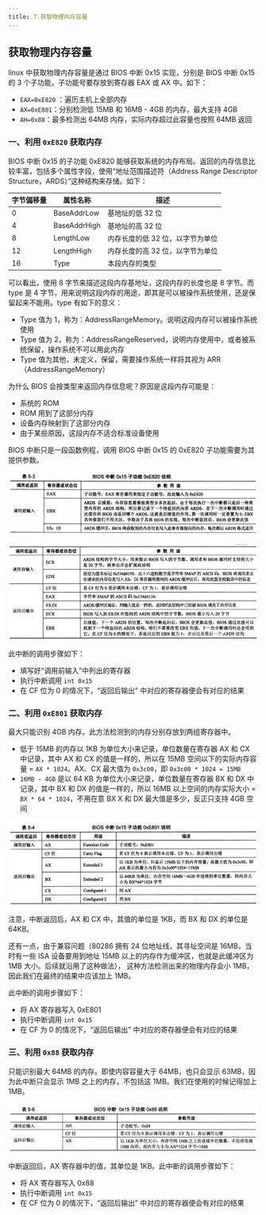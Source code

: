 ```yaml
---
title: 7.获取物理内存容量
---
```


## 获取物理内存容量

linux 中获取物理内存容量是通过 BIOS 中断 0x15 实现，分别是 BIOS 中断 0x15 的 3 个子功能，子功能号要存放到寄存器 EAX 或 AX 中。如下：

- `EAX=0xE820` ：遍历主机上全部内存
- `AX=0xE801`：分别检测低 15MB 和 16MB - 4GB 的内存，最大支持 4GB
- `AH=0x88`：最多检测出 64MB 内存，实际内存超过此容量也按照 64MB 返回

### 一、利用 `0xE820` 获取内存

BIOS 中断 0x15 的子功能 0xE820 能够获取系统的内存布局。返回的内存信息比较丰富，包括多个属性字段，使用“地址范围描述符（Address Range Descriptor Structure，ARDS）”这种结构来存储。如下：

| 字节偏移量 | 属性名称     | 描述                             |
| ---------- | ------------ | -------------------------------- |
| 0          | BaseAddrLow  | 基地址的低 32 位                 |
| 4          | BaseAddrHigh | 基地址的高 32 位                 |
| 8          | LengthLow    | 内存长度的低 32 位，以字节为单位 |
| 12         | LengthHigh   | 内存长度的高 32 位，以字节为单位 |
| 16         | Type         | 本段内存的类型                   |

可以看出，使用 8 字节来描述这段内存基地址，这段内存的长度也是 8 字节。而 type 是 4 字节，用来说明这段内存的用途，即其是可以被操作系统使用，还是保留起来不能用。type 有如下的意义：

- Type 值为 1，称为：AddressRangeMemory。说明这段内存可以被操作系统使用
- Type 值为 2，称为：AddressRangeReserved，说明内存使用中，或者被系统保留，操作系统不可以用此内存
- Type 值为其他，未定义，保留，需要操作系统一样将其视为 ARR（AddressRangeMemory）

为什么 BIOS 会按类型来返回内存信息呢？原因是这段内存可能是：

- 系统的 ROM
- ROM 用到了这部分内存
- 设备内存映射到了这部分内存
- 由于某些原因，这段内存不适合标准设备使用

BIOS 中断只是一段函数例程，调用 BIOS 中断 0x15 的 0xE820 子功能需要为其提供参数。

![](./image/0xE820说明一.png)

![](./image/0xE820说明二.png)

此中断的调用步骤如下：

- 填写好“调用前输入”中列出的寄存器
- 执行中断调用 `int 0x15`
- 在 CF 位为 0 的情况下，“返回后输出” 中对应的寄存器便会有对应的结果

### 二、利用 `0xE801` 获取内存

最大只能识别 4GB 内存，此方法检测到的内存分别存放到两组寄存器中。

- 低于 15MB 的内存以 1KB 为单位大小来记录，单位数量在寄存器 AX 和 CX 中记录，其中 AX 和 CX 的值是一样的，所以在 15MB 空间以下的实际内存容量 = `AX * 1024`。AX、CX 最大值为 `0x3c00`，即 `0x3c00 * 1024 = 15MB`
- `16MB - 4GB` 是以 64 KB 为单位大小来记录，单位数量在寄存器 BX 和 DX 中记录，其中 BX 和 DX 的值是一样的，所以 16MB 以上空间的内存实际大小 = `BX * 64 * 1024`，不用在意 BX X 和 DX 最大值是多少，反正只支持 4GB 空间

![](./image/0x801.png)

注意，中断返回后，AX 和 CX 中，其值的单位是 1KB，而 BX 和 DX 的单位是 64KB。

还有一点，由于兼容问题（80286 拥有 24 位地址线，其寻址空间是 16MB，当时有一些 ISA 设备要用到地址 15MB 以上的内存作为缓冲区，也就是此缓冲区为 1MB 大小。后续就沿用了这种做法）， 这种方法检测出来的物理内存会小 1MB，因此我们在最终的结果中应该加上 1MB。

此中断的调用步骤如下：

- 将 AX 寄存器写入 0xE801
- 执行中断调用 `int 0x15`
- 在 CF 为 0 的情况下，“返回后输出” 中对应的寄存器便会有对应的结果

### 三、利用 `0x88` 获取内存

只能识别最大 64MB 的内存。即使内容容量大于 64MB，也只会显示 63MB，因为此中断只会显示 1MB 之上的内存，不包括这 1MB。我们在使用的时候记得加上 1MB。

![](./image/0x88.png)

中断返回后，AX 寄存器中的值，其单位是 1KB。此中断的调用步骤如下：

- 将 AX 寄存器写入 0x88
- 执行中断调用 `int 0x15`
- 在 CF 位为 0 的情况下，“返回后输出” 中对应的寄存器便会有对应的结果







